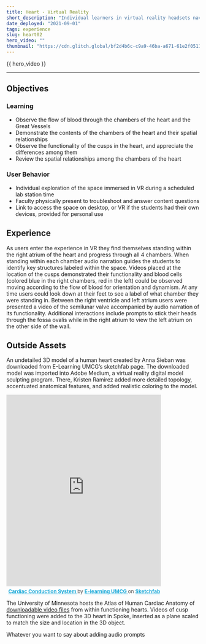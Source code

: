 ```yaml
---
title: Heart - Virtual Reality
short_description: "Individual learners in virtual reality headsets navigate the internal chambers of the heart."
date_deployed: "2021-09-01"
tags: experience
slug: heart02
hero_video: ""
thumbnail: "https://cdn.glitch.global/bf2d4b6c-c9a9-46ba-a671-61e2f05114b6/hubs1.png?v=1648918733373"
---
```


{{ hero_video }}

<hr>

## Objectives

### Learning 
- Observe the flow of blood through the chambers of the heart and the Great Vessels
- Demonstrate the contents of the chambers of the heart and their spatial relationships 
- Observe the functionality of the cusps in the heart, and appreciate the differences among them
- Review the spatial relationships among the chambers of the heart


### User Behavior 
- Individual exploration of the space immersed in VR during a scheduled lab station time
- Faculty physically present to troubleshoot and answer content questions
- Link to access the space on desktop, or VR if the students had their own devices, provided for personal use

## Experience

As users enter the experience in VR they find themselves standing within the right atrium of the heart and progress through all 4 chambers. When standing within each chamber audio narration guides the students to identify key structures labeled within the space. Videos placed at the location of the cusps demonstrated their functionality and blood cells (colored blue in the right chambers, red in the left) could be observed moving according to the flow of blood for orientation and dynamism. At any time users could look down at their feet to see a label of what chamber they were standing in. Between the right ventricle and left atrium users were presented a video of the semilunar valve accompanied by audio narration of its functionality. Additional interactions include prompts to stick their heads through the fossa ovalis while in the right atrium to view the left atrium on the other side of the wall. 

## Outside Assets 
An undetailed 3D model of a human heart created by Anna Sieban was downloaded from E-Learning UMCG’s sketchfab page. The downloaded model was imported into Adobe Medium, a virtual reality digital model sculpting program. There, Kristen Ramirez added more detailed topology, accentuated anatomical features, and added realistic coloring to the model. 

<div class="sketchfab-embed-wrapper"> <iframe title="Cardiac Conduction System" frameborder="0" allowfullscreen mozallowfullscreen="true" webkitallowfullscreen="true" allow="autoplay; fullscreen; xr-spatial-tracking" xr-spatial-tracking execution-while-out-of-viewport execution-while-not-rendered web-share src="https://sketchfab.com/models/f314c85abb6a481592ffa5dd973ca0c0/embed"  width="80%" height="500px"> </iframe> <p style="font-size: 13px; font-weight: normal; margin: 5px; color: #4A4A4A;"> <a href="https://sketchfab.com/3d-models/cardiac-conduction-system-f314c85abb6a481592ffa5dd973ca0c0?utm_medium=embed&utm_campaign=share-popup&utm_content=f314c85abb6a481592ffa5dd973ca0c0" target="_blank" style="font-weight: bold; color: #1CAAD9;"> Cardiac Conduction System </a> by <a href="https://sketchfab.com/eLearningUMCG?utm_medium=embed&utm_campaign=share-popup&utm_content=f314c85abb6a481592ffa5dd973ca0c0" target="_blank" style="font-weight: bold; color: #1CAAD9;"> E-learning UMCG </a> on <a href="https://sketchfab.com?utm_medium=embed&utm_campaign=share-popup&utm_content=f314c85abb6a481592ffa5dd973ca0c0" target="_blank" style="font-weight: bold; color: #1CAAD9;">Sketchfab</a></p></div>


The University of Minnesota hosts the Atlas of Human Cardiac Anatomy of [downloadable video files](http://www.vhlab.umn.edu/atlas/index.shtml) from within functioning hearts. Videos of cusp functioning were added to the 3D heart in Spoke, inserted as a plane scaled to match the size and location in the 3D object. 


Whatever you want to say about adding audio prompts
